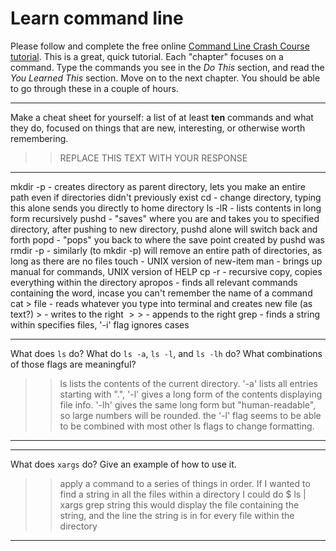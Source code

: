 # Learn command line

Please follow and complete the free online [Command Line Crash Course
tutorial](http://cli.learncodethehardway.org/book/). This is a great,
quick tutorial. Each "chapter" focuses on a command. Type the commands
you see in the _Do This_ section, and read the _You Learned This_
section. Move on to the next chapter. You should be able to go through
these in a couple of hours.


---

Make a cheat sheet for yourself: a list of at least **ten** commands and what they do, focused on things that are new, interesting, or otherwise worth remembering.

> > REPLACE THIS TEXT WITH YOUR RESPONSE

---
mkdir -p - creates directory as parent directory, lets you make an entire path even if directories didn't                     previously exist
cd - change directory, typing this alone sends you directly to home directory
ls -lR - lists contents in long form recursively 
pushd - "saves" where you are and takes you to specified directory, after pushing to new directory, pushd alone             will switch back and forth
popd - "pops" you back to where the save point created by pushd was
rmdir -p - similarly (to mkdir -p) will remove an entire path of directories, as long as there are no files
touch - UNIX version of new-item
man - brings up manual for commands, UNIX version of HELP
cp -r - recursive copy, copies everything within the directory
apropos - finds all relevant commands containing the word, incase you can't remember the name of a command
cat > file - reads whatever you type into terminal and creates new file (as text?)
$>$ - writes to the right
$>>$ - appends to the right
grep - finds a string within specifies files, '-i' flag ignores cases


---

What does `ls` do? What do `ls -a`, `ls -l`, and `ls -lh` do? What combinations of those flags are meaningful?

> > ls lists the contents of the current directory. '-a' lists all entries starting with ".", '-l' gives a long form of the contents displaying file info. '-lh' gives the same long form but "human-readable", so large numbers will be rounded. the '-l' flag seems to be able to be combined with most other ls flags to change formatting.

---


---

What does `xargs` do? Give an example of how to use it.

> > apply a command to a series of things in order. If I wanted to find a string in all the files within a directory I could do 
    $ ls | xargs grep string
this would display the file containing the string, and the line the string is in for every file within the directory

---

